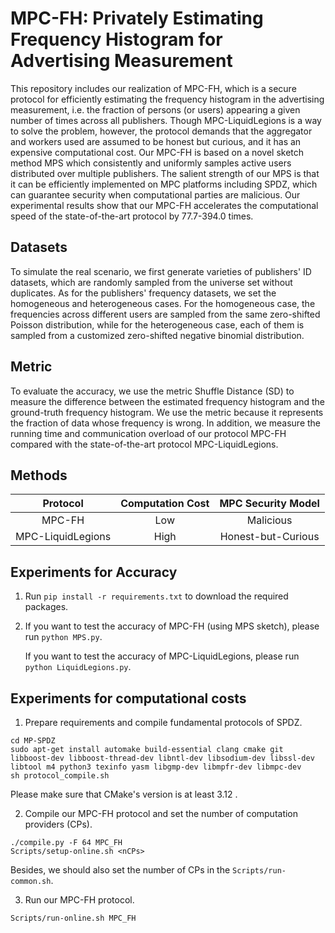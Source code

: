 # MPC-FH: Privately Estimating Frequency Histogram for Advertising Measurement
This repository includes our realization of MPC-FH, which is a secure protocol for efficiently estimating the frequency histogram in the advertising measurement, i.e. the fraction of persons (or users) appearing a given number of times across all publishers. Though MPC-LiquidLegions is a way to solve the problem, however, the protocol demands that the aggregator and workers used are assumed to be honest but curious, and it has an expensive computational cost. Our MPC-FH is based on a novel sketch method MPS which consistently and uniformly samples active users distributed over multiple publishers. The salient strength of our MPS is that it can be efficiently implemented on MPC platforms including SPDZ, which can guarantee security when computational parties are malicious. Our experimental results show that our MPC-FH accelerates the computational speed of the state-of-the-art protocol by 77.7-394.0 times.
## Datasets
To simulate the real scenario, we first generate varieties of publishers' ID datasets, which are randomly sampled from the universe set without duplicates. As for the publishers' frequency datasets, we set the homogeneous and heterogeneous cases. For the homogeneous case, the frequencies across different users are sampled from the same zero-shifted Poisson distribution, while for the heterogeneous case, each of them is sampled from a customized zero-shifted negative binomial distribution. 
## Metric
To evaluate the accuracy, we use the metric Shuffle Distance (SD) to measure the difference between the estimated frequency histogram and the ground-truth frequency histogram. We use the metric because it represents the fraction of data whose frequency is wrong.
In addition, we measure the running time and communication overload of our protocol MPC-FH compared with the state-of-the-art protocol MPC-LiquidLegions.
## Methods
| Protocol            | Computation Cost      | MPC Security Model |
| :---------:         | :---------:           | :------------:     |
| MPC-FH              |Low                    | Malicious          |
| MPC-LiquidLegions   |High                   | Honest-but-Curious |
## Experiments for Accuracy
1. Run `pip install -r requirements.txt` to download the required packages.

2. If you want to test the accuracy of MPC-FH (using MPS sketch), please run `python MPS.py`.

   If you want to test the accuracy of MPC-LiquidLegions, please run `python LiquidLegions.py`.
## Experiments for computational costs
1. Prepare requirements and compile fundamental protocols of SPDZ.

```
cd MP-SPDZ
sudo apt-get install automake build-essential clang cmake git libboost-dev libboost-thread-dev libntl-dev libsodium-dev libssl-dev libtool m4 python3 texinfo yasm libgmp-dev libmpfr-dev libmpc-dev
sh protocol_compile.sh
```

   Please make sure that CMake's version is at least 3.12 .
   
2. Compile our MPC-FH protocol and set the number of computation providers (CPs).

```
./compile.py -F 64 MPC_FH
Scripts/setup-online.sh <nCPs>
```

   Besides, we should also set the number of CPs in the `Scripts/run-common.sh`.
   
3. Run our MPC-FH protocol.

```
Scripts/run-online.sh MPC_FH
```
   
